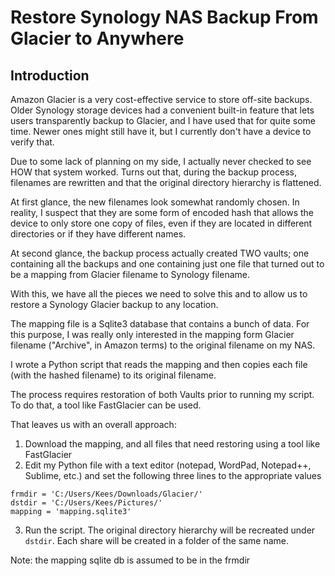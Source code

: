 # Restore Synology NAS Backup From Glacier to Anywhere

## Introduction

Amazon Glacier is a very cost-effective service to store off-site backups. Older Synology storage devices had a convenient built-in feature that lets users transparently backup to Glacier, and I have used that for quite some time. Newer ones might still have it, but I currently don't have a device to verify that.

Due to some lack of planning on my side, I actually never checked to see HOW that system worked. Turns out that, during the backup process, filenames are rewritten and that the original directory hierarchy is flattened. 

At first glance, the new filenames look somewhat randomly chosen. In reality, I suspect that they are some form of encoded hash that allows the device to only store one copy of files, even if they are located in different directories or if they have different names.

At second glance, the backup process actually created TWO vaults; one containing all the backups and one containing just one file that turned out to be a mapping from Glacier filename to Synology filename.

With this, we have all the pieces we need to solve this and to allow us to restore a Synology Glacier backup to any location.

The mapping file is a Sqlite3 database that contains a bunch of data. For this purpose, I was really only interested in the mapping form Glacier filename ("Archive", in Amazon terms) to the original filename on my NAS. 

I wrote a Python script that reads the mapping and then copies each file (with the hashed filename) to its original filename.

The process requires restoration of both Vaults prior to running my script. To do that, a tool like FastGlacier can be used. 

That leaves us with an overall approach:

1) Download the mapping, and all files that need restoring using a tool like FastGlacier
2) Edit my Python file with a text editor (notepad, WordPad, Notepad++, Sublime, etc.) and set the following three lines to the appropriate values

```
frmdir = 'C:/Users/Kees/Downloads/Glacier/'
dstdir = 'C:/Users/Kees/Pictures/'
mapping = 'mapping.sqlite3'
```

3) Run the script. The original directory hierarchy will be recreated under `dstdir`. Each share will be created in a folder of the same name.

Note: the mapping sqlite db is assumed to be in the frmdir